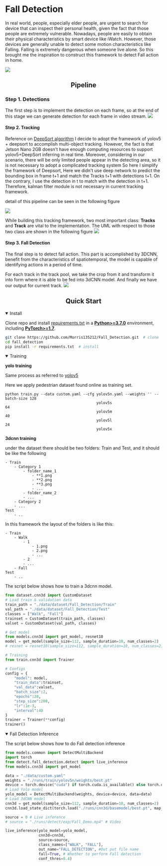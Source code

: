 # Fall Detection
<p> In real world, people, especially elder people, are urgent to search for device that can inspect their personal health, given the fact that those people are extremely vulnerable.
Nowadays, people are easily to obtain their physical characteristics by smart device like iWatch.
However, those devices are generally unable to detect some motion characteristics like Falling. Falling is extremely dangerous when someone live alone. So this brought me the inspiration to construct this framework to detect Fall action in home.
</p>

![](data/resources/demo.gif)

## <div align="center">Pipeline</div>
### Step 1. Detections
The first step is to implement the detection on each frame, so at the end of this stage we can generate detection for each frame in video stream.
![](data/resources/detection.png)

#### Step 2. Tracking
Reference on [DeepSort algorithm](https://github.com/nwojke/deep_sort) I decide to adopt the framework of yolov5 + deepsort to accomplish multi-object tracking.
However, the fact is that Jetson Nano 2GB doesn't have enough computing resources to support yolov5+DeepSort inferring in real time. Moreover, considering in our scenario, there will be only limited people appear in the detecting area, so it is not necessary to adopt a complicated tracking system
So here I simplify the framework of Deepsort, Here we didn't use deep network to predict the bounding box in frame t+1 and match the Tracks t+1 with detections t+1. On the contrary, I use the detection in t to match with the detection in t+1. Therefore, kalman filter module is not necessary in current tracking framework.

detail of this pipeline can be seen in the following figure

![](data/resources/Tracking.png)

While building this tracking framework, two most important class: **Tracks** and **Track** are vital to the implementation. The UML with respect to those two class are shown in the following figure
![](data/resources/Tracking_UML.png)

#### Step 3. Fall Detection
The final step is to detect fall action. This part is accomplished by 3DCNN, benefit from the characteristics of spatiotemporal, the model is capable of identifying actions in a period of time. 

For each track in the track pool, we take the crop from it and transform it into form where it is able to be fed into 3dCNN model. 
And finally we have our output for current track.
![](data/resources/Fall_detect.png)

## <div align="center">Quick Start</div>

<details open>
<summary>Install</summary>

Clone repo and install [requirements.txt](https://github.com/Morris135212/Fall_Detection/blob/main/requirements.txt) in a
[**Python>=3.7.0**](https://www.python.org/) environment, including
[**PyTorch>=1.7**](https://pytorch.org/get-started/locally/).

```bash
git clone https://github.com/Morris135212/Fall_Detection.git  # clone
cd fall_detection
pip install -r requirements.txt  # install
```
</details>

<details open>
<summary>Training</summary>

**yolo training**

Same process as referred to [yolov5](https://github.com/Morris135212/yolov5)

Here we apply pedestrian dataset found online as training set.
```
python train.py --data custom.yaml --cfg yolov5n.yaml --weights '' --batch-size 128
                                         yolov5s                                 64
                                         yolov5m                                 40
                                         yolov5l                                 24
                                         yolov5x                          
```

**3dcnn training**

under the dataset there should be two folders: Train and Test, and it should be like the following

```
- Train
    - Category 1
        - folder_name_1
            - **1.png
            - **2.png
            - **3.png
            - ...
        - folder_name_2
        - ...
    - Category 2
    - ...
Test
    - ..
```
In this framework the layout of the folders is like this:

```
- Train
    - Walk
        - 1
            - 1.png
            - 2.png
            - ...
        - 2
        - ...
    - Fall
Test
    - ..
```
The script below shows how to train a 3dcnn model.
```python
from dataset.cnn3d import CustomDataset
# Load train & validation data
train_path = "./data/dataset/Fall_Detection/Train"
val_path = "./data/dataset/Fall_Detection/Test"
classes = ["Walk", "Fall"]
trainset = CustomDataset(train_path, classes)
valset = CustomDataset(val_path, classes)

# Get model
from models.cnn3d import get_model, resnet10
model = get_model(sample_size=112, sample_duration=10, num_classes=2)
# resnet = resnet10(sample_size=112, sample_duration=10, num_classes=2)

# Training
from train.cnn3d import Trainer

# Configs
config = {
    "model": model,
    "train_data":trainset,
    "val_data":valset,
    "batch_size":2,
    "epochs":20,
    "step_size":200,
    "lr":1e-3,
    "interval":40
}
trainer = Trainer(**config)
trainer()
```

</details>

<details open>
<summary>Fall Detection Inference</summary>

The script below shows how to do Fall detection inference

```python
from models.common import DetectMultiBackend
import torch
from detect.fall_detection.detect import live_inference
from models.cnn3d import get_model

data = "./data/custom.yaml"
weights = "./runs/train/yolov5n/weights/best.pt"
device = torch.device("cuda") if torch.cuda.is_available() else torch.device("cpu")
# Load Yolo model
yolo_model = DetectMultiBackend(weights, device=device, data=data)
# Load 3dCNN model
cnn3d = get_model(sample_size=112, sample_duration=10, num_classes=2)
cnn3d.load_state_dict(torch.load("./runs/cnn3d/basemodel/best.pt", map_location=device))

source = 0 # Live inference
# source = "./runs/detect/exp/Fall_Demo.mp4" # Video

live_inference(yolo_model=yolo_model,
               cnn3d=cnn3d, 
               source=source,
               class_names=["WALK", "FALL"],
               out_name="FALL_DETECTION", #Out put file name
               fall=True, # Whether to perform Fall detection
               conf_thres=0.4)
```
</details>
